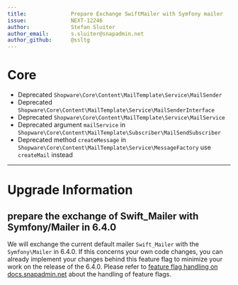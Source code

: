 ```yaml
---
title:              Prepare Exchange SwiftMailer with Symfony mailer
issue:              NEXT-12246
author:             Stefan Sluiter
author_email:       s.sluiter@snapadmin.net
author_github:      @ssltg
---
```

# Core
* Deprecated `Shopware\Core\Content\MailTemplate\Service\MailSender`
* Deprecated `Shopware\Core\Content\MailTemplate\Service\MailSenderInterface`
* Deprecated `Shopware\Core\Content\MailTemplate\Service\MailService`
* Deprecated argument `mailService` in `Shopware\Core\Content\MailTemplate\Subscriber\MailSendSubscriber`
* Deprecated method `createMessage` in `Shopware\Core\Content\MailTemplate\Service\MessageFactory` use `createMail` instead
___
# Upgrade Information
## prepare the exchange of Swift_Mailer with Symfony/Mailer in 6.4.0
We will exchange the current default mailer `Swift_Mailer` with the `Symfony\Mailer` in 6.4.0.
If this concerns your own code changes, you can already implement your changes behind this feature flag to minimize your work on the release of the 6.4.0. Please refer to [feature flag handling on docs.snapadmin.net](https://docs.snapadmin.net/en/shopware-platform-dev-en/references-internals/core/feature-flag-handling) about the handling of feature flags.
